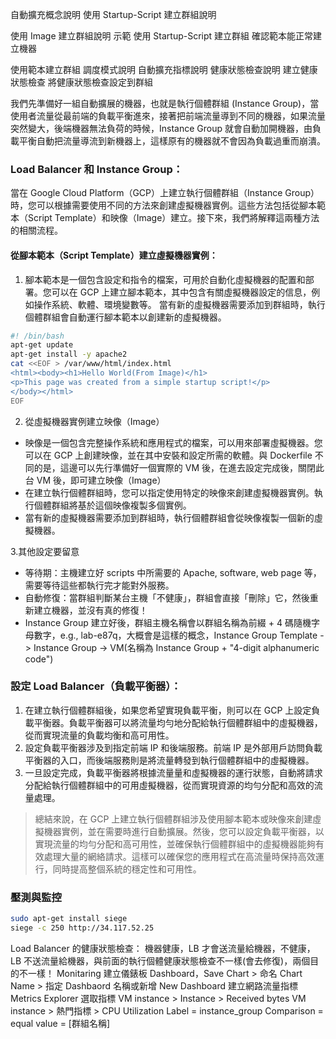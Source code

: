 


自動擴充概念說明
使用 Startup-Script 建立群組說明


使用 Image 建立群組說明
示範 使用 Startup-Script 建立群組
確認範本能正常建立機器


使用範本建立群組
調度模式說明
自動擴充指標說明
健康狀態檢查說明
建立健康狀態檢查
將健康狀態檢查設定到群組



我們先準備好一組自動擴展的機器，也就是執行個體群組 (Instance Group)，當使用者流量從最前端的負載平衡進來，接著把前端流量導到不同的機器，如果流量突然變大，後端機器無法負荷的時候，Instance Group 就會自動加開機器，由負載平衡自動把流量導流到新機器上，這樣原有的機器就不會因為負載過重而崩潰。
### Load Balancer 和 Instance Group：
當在 Google Cloud Platform（GCP）上建立執行個體群組（Instance Group）時，您可以根據需要使用不同的方法來創建虛擬機器實例。這些方法包括從腳本範本（Script Template）和映像（Image）建立。接下來，我們將解釋這兩種方法的相關流程。

#### 從腳本範本（Script Template）建立虛擬機器實例：
1. 腳本範本是一個包含設定和指令的檔案，可用於自動化虛擬機器的配置和部署。您可以在 GCP 上建立腳本範本，其中包含有關虛擬機器設定的信息，例如操作系統、軟體、環境變數等。
當有新的虛擬機器需要添加到群組時，執行個體群組會自動運行腳本範本以創建新的虛擬機器。
```sh
#! /bin/bash
apt-get update
apt-get install -y apache2
cat <<EOF > /var/www/html/index.html
<html><body><h1>Hello World(From Image)</h1>
<p>This page was created from a simple startup script!</p>
</body></html>
EOF
```
2. 從虛擬機器實例建立映像（Image）
 - 映像是一個包含完整操作系統和應用程式的檔案，可以用來部署虛擬機器。您可以在 GCP 上創建映像，並在其中安裝和設定所需的軟體。與 Dockerfile 不同的是，這邊可以先行準備好一個實際的 VM 後，在進去設定完成後，關閉此台 VM 後，即可建立映像（Image） 
 - 在建立執行個體群組時，您可以指定使用特定的映像來創建虛擬機器實例。執行個體群組將基於這個映像複製多個實例。
 - 當有新的虛擬機器需要添加到群組時，執行個體群組會從映像複製一個新的虛擬機器。

3.其他設定要留意
 - 等待期：主機建立好 scripts 中所需要的 Apache, software, web page 等，需要等待這些都執行完才能對外服務。
 - 自動修復：當群組判斷某台主機「不健康」，群組會直接「刪除」它，然後重新建立機器，並沒有真的修復！
 - Instance Group 建立好後，群組主機名稱會以群組名稱為前綴 + 4 碼隨機字母數字，e.g., lab-e87q，大概會是這樣的概念，Instance Group Template -> Instance Group -> VM(名稱為 Instance Group + "4-digit alphanumeric code")


### 設定 Load Balancer（負載平衡器）：
1. 在建立執行個體群組後，如果您希望實現負載平衡，則可以在 GCP 上設定負載平衡器。負載平衡器可以將流量均勻地分配給執行個體群組中的虛擬機器，從而實現流量的負載均衡和高可用性。
2. 設定負載平衡器涉及到指定前端 IP 和後端服務。前端 IP 是外部用戶訪問負載平衡器的入口，而後端服務則是將流量轉發到執行個體群組中的虛擬機器。
3. 一旦設定完成，負載平衡器將根據流量量和虛擬機器的運行狀態，自動將請求分配給執行個體群組中的可用虛擬機器，從而實現資源的均勻分配和高效的流量處理。

> 總結來說，在 GCP 上建立執行個體群組涉及使用腳本範本或映像來創建虛擬機器實例，並在需要時進行自動擴展。然後，您可以設定負載平衡器，以實現流量的均勻分配和高可用性，並確保執行個體群組中的虛擬機器能夠有效處理大量的網絡請求。這樣可以確保您的應用程式在高流量時保持高效運行，同時提高整個系統的穩定性和可用性。


### 壓測與監控
```sh
sudo apt-get install siege
siege -c 250 http://34.117.52.25
```

Load Balancer 的健康狀態檢查：
機器健康，LB 才會送流量給機器，不健康，LB 不送流量給機器，與前面的執行個體健康狀態檢查不一樣(會去修復)，兩個目的不一樣！
Monitaring
建立儀錶板 Dashboard，Save Chart > 命名 Chart Name > 指定 Dashbaord 名稱或新增 New Dashboard
建立網路流量指標 Metrics Explorer 
選取指標
VM instance > Instance > Received bytes
VM instance > 熱門指標 > CPU Utilization
Label = instance_group
Comparison = equal
value = [群組名稱]






